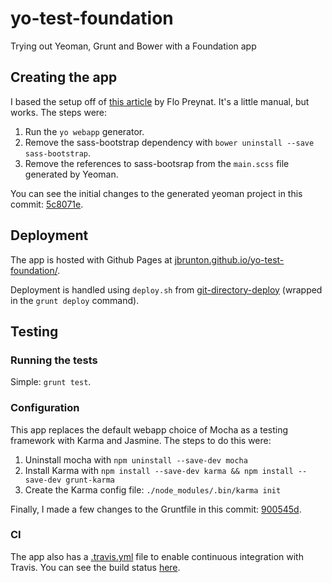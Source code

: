 yo-test-foundation
==================

Trying out Yeoman, Grunt and Bower with a Foundation app

## Creating the app

I based the setup off of [this article](http://shoogledesigns.com/blog/blog/2013/08/02/speed-up-your-css-framework-install-with-yeoman/) by Flo Preynat.  It's a little manual, but works.  The steps were:

1. Run the ```yo webapp``` generator.
2. Remove the sass-bootstrap dependency with ```bower uninstall --save sass-bootstrap```.
3. Remove the references to sass-bootsrap from the ```main.scss``` file generated by Yeoman.

You can see the initial changes to the generated yeoman project in this commit: [5c8071e](https://github.com/jbrunton/yo-test-foundation/commit/5c8071ed21dcefc2bf7e91810062688b80a12686).

## Deployment

The app is hosted with Github Pages at [jbrunton.github.io/yo-test-foundation/](http://jbrunton.github.io/yo-test-foundation/).

Deployment is handled using ```deploy.sh``` from [git-directory-deploy](https://github.com/X1011/git-directory-deploy) (wrapped in the ```grunt deploy``` command).

## Testing

### Running the tests

Simple: ```grunt test```.

### Configuration

This app replaces the default webapp choice of Mocha as a testing framework with Karma and Jasmine.  The steps to do this were:

1. Uninstall mocha with ```npm uninstall --save-dev mocha```
2. Install Karma with ```npm install --save-dev karma && npm install --save-dev grunt-karma```
3. Create the Karma config file: ```./node_modules/.bin/karma init```

Finally, I made a few changes to the Gruntfile in this commit: [900545d](https://github.com/jbrunton/yo-test-foundation/commit/900545d22ed0ac3cd816a32fa2c78b57aab1cdde).

### CI

The app also has a [.travis.yml](https://github.com/jbrunton/yo-test-foundation/blob/master/.travis.yml) file to enable continuous integration with Travis.  You can see the build status [here](https://travis-ci.org/jbrunton/yo-test-foundation).
